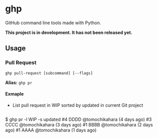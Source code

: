 # ghp
GitHub command line tools made with Python.

**This project is in development. It has not been released yet.**

## Usage

### Pull Request

```
ghp pull-request [subcommand] [--flags]
```
**Alias:** `ghp pr`


#### Exmaple

* List pull request in WIP sorted by updated in current Git project

    ```
$ ghp pr -l WIP -s updated
#4 DDDD @tomochikahara (4 days ago)
#3 CCCC @tomochikahara (3 days ago)
#1 BBBB @tomochikahara (2 days ago)
#1 AAAA @tomochikahara (1 days ago)
```